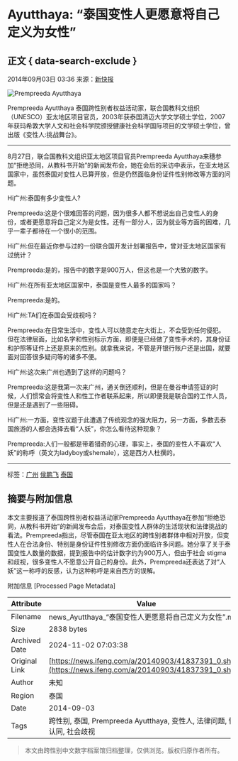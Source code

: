 # Ayutthaya: “泰国变性人更愿意将自己定义为女性”

## 正文 { data-search-exclude }


2014年09月03日 03:36 来源：[新快报](http://dianzibao.xkb.com.cn/view/951855)

![Prempreeda Ayutthaya](http://y0.ifengimg.com/cmpp/2014/09/03/03/1e5b4671-2a06-4785-b0a6-50defb1631d0.jpg)

Prempreeda Ayutthaya 泰国跨性别者权益活动家，联合国教科文组织（UNESCO）亚太地区项目官员，2003年获泰国清迈大学文学硕士学位，2007年获玛希敦大学人文和社会科学院颁授健康社会科学国际项目的文学硕士学位，曾出版《变性人:挑战舞台》。

---

8月27日，联合国教科文组织亚太地区项目官员Prempreeda Ayutthaya来穗参加“拒绝恐同，从教科书开始”的新闻发布会，她在会后的采访中表示，在亚太地区国家中，虽然泰国对变性人已算开放，但是仍然面临身份证件性别修改等方面的问题。

Hi广州:泰国有多少变性人?

Prempreeda:这是个很难回答的问题，因为很多人都不想说出自己变性人的身份，或者更愿意将自己定义为是女性。还有一部分人，因为就业等方面的困难，几乎一辈子都待在一个很小的范围。

Hi广州:但在最近你参与过的一份联合国开发计划署报告中，曾对亚太地区国家有过统计？

Prempreeda:是的，报告中的数字是900万人，但这也是一个大致的数字。

Hi广州:在所有亚太地区国家中，泰国是变性人最多的国家吗？

Prempreeda:是的。

Hi广州:TA们在泰国会受歧视吗？

Prempreeda:在日常生活中，变性人可以随意走在大街上，不会受到任何侵犯。但在法律层面，比如名字和性别标示方面，即便是已经做了变性手术的，其身份证和护照等证件上还是原来的性别。就拿我来说，不管是开银行账户还是出国，就要面对回答很多疑问等的诸多不便。

Hi广州:这次来广州也遇到了这样的问题吗？

Prempreeda:这是我第一次来广州，通关倒还顺利，但是在曼谷申请签证的时候，人们惯常会将变性人和性工作者联系起来，所以即便我是联合国的工作人员，但是还是遇到了一些阻碍。

Hi广州:一方面，变性议题于此遭遇了传统观念的强大阻力，另一方面，多数去泰国旅游的人都会选择去看“人妖”，你怎么看待这种现象？

Prempreeda:人们一般都是带着猎奇的心理，事实上，泰国的变性人不喜欢“人妖”的称呼（英文为ladyboy或shemale），这是西方人杜撰的。

---

标签：[广州](http://search.ifeng.com/sofeng/search.action?c=1&q=%E5%B9%BF%E5%B7%9E) [侯鹏飞](http://search.ifeng.com/sofeng/search.action?c=1&q=%E4%BE%AF%E9%B9%8C%E9%A3%9E) [泰国](http://search.ifeng.com/sofeng/search.action?c=1&q=%E6%B3%B0%E5%9B%BD)

## 摘要与附加信息

<!-- tcd_abstract -->
本文主要报道了泰国跨性别者权益活动家Prempreeda Ayutthaya在参加“拒绝恐同，从教科书开始”的新闻发布会后，对泰国变性人群体的生活现状和法律挑战的看法。Prempreeda指出，尽管泰国在亚太地区的跨性别者群体中相对开放，但变性人在合法身份、特别是身份证件性别修改方面仍面临许多问题。她分享了关于泰国变性人数量的数据，提到报告中的估计数字约为900万人，但由于社会 stigma 和歧视，很多变性人不愿意公开自己的身份。此外，Prempreeda还表达了对“人妖”这一称呼的反感，认为这种称呼是来自西方的误解。
<!-- tcd_abstract_end -->

附加信息 [Processed Page Metadata]

| Attribute       | Value                                  |
|-----------------|----------------------------------------|
| Filename        | news_Ayutthaya_“泰国变性人更愿意将自己定义为女性”.md                             |
| Size            | 2838 bytes                           |
| Archived Date   | 2024-11-02 07:03:38                             |
| Original Link   | [https://news.ifeng.com/a/20140903/41837391_0.shtml](https://news.ifeng.com/a/20140903/41837391_0.shtml)                       |
| Author          | 未知                               |
| Region          | 泰国                               |
| Date            | 2014-09-03                                 |
| Tags            | 跨性别, 泰国, Prempreeda Ayutthaya, 变性人, 法律问题, 性别认同, 社会歧视                                 |
>
> 本文由跨性别中文数字档案馆归档整理，仅供浏览。版权归原作者所有。
>